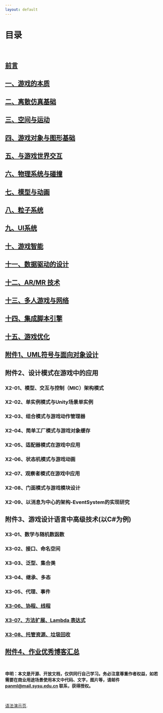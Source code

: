 ```yaml
---
layout: default
---
```


# [](#TOC)目录

&nbsp;&nbsp; 

## [前言](preface)
## [一、游戏的本质](01-nature-of-game)
## [二、离散仿真基础](02-dscrete-simulation-basic)
## [三、空间与运动](03-space-and-motion)
## [四、游戏对象与图形基础](04-gameobject-and-graphics)
## [五、与游戏世界交互](05-interaction-with-gameworld)
## [六、物理系统与碰撞](06-physics-and-collision)
## [七、模型与动画](07-model-and-animation)
## [八、粒子系统](08-particle-system)
## [九、UI系统](09-ui.md)
## [十、游戏智能](10-intelligent.html)
## [十一、数据驱动的设计](11-data-driven-design)
## [十二、AR/MR 技术](12-AR-and-MR)
## [十三、多人游戏与网络](13-Multiplayer-and-Networking)
## [十四、集成脚本引擎](14-script-integration)
## [十五、游戏优化]()
## [附件1、UML符号与面向对象设计](x1-uml-notation)
## 附件2、设计模式在游戏中的应用
### X2-01、模型、交互与控制（MIC）架构模式
### X2-02、单实例模式与Unity场景单实例
### X2-03、组合模式与游戏动作管理器
### X2-04、简单工厂模式与游戏对象缓存
### X2-05、适配器模式在游戏中应用
### X2-06、状态机模式与游戏动画
### X2-07、观察者模式在游戏中应用
### X2-08、门面模式与游戏模块设计
### X2-09、以消息为中心的架构-EventSystem的实现研究
## 附件3、游戏设计语言中高级技术(以C#为例)
### X3-01、数学与随机数函数
### X3-02、接口、命名空间
### X3-03、泛型、集合类
### X3-04、继承、多态
### X3-05、代理、事件
### [X3-06、协程、线程](x3-06-coroutine.md)
### [X3-07、方法扩展、Lambda 表达式](x3-07-method-extend-lambda.md)
### [X3-08、托管资源、垃圾回收](x3-08-managed-resouce-gc.md)
## [附件4、作业优秀博客汇总](https://blog.csdn.net/pmlpml/article/details/72236930)


&nbsp; &nbsp;

**申明：本文是开源、开放文档，仅供同行自己学习。务必注意尊重作者权益，如若需要在商业用途场景使用本文中代码、文字，图片等，请邮件 panml@mail.sysu.edu.cn 联系，获得授权。**

&nbsp;

[语法演示页](demo).